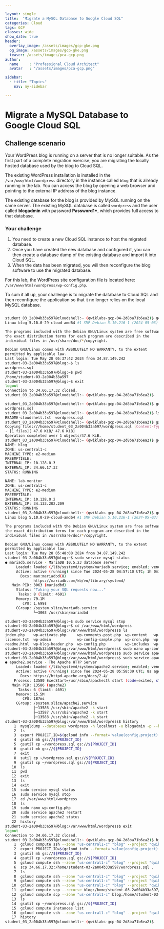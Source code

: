 ```yaml
---

layout: single
title:  "Migrate a MySQL Database to Google Cloud SQL"
categories: Cloud
tags: GCP
classes: wide
show_date: true
header:
  overlay_image: /assets/images/gcp-gke.png
  og_image: /assets/images/gcp-gke.png
  teaser: /assets/images/pca-gcp.png
author:
  name     : "Professional Cloud Architect"
  avatar   : "/assets/images/pca-gcp.png"

sidebar:
  - title: "Topics"
    nav: my-sidebar

---
```

# Migrate a MySQL Database to Google Cloud SQL

## Challenge scenario

Your WordPress blog is running on a server that is no longer  suitable. As the first part of a complete migration exercise, you are  migrating the locally hosted database used by the blog to Cloud SQL.

The existing WordPress installation is installed in the `/var/www/html/wordpress` directory in the instance called `blog` that is already running in the lab. You can access the blog by opening a web browser and pointing to the external IP address of the blog  instance.

The existing database for the blog is provided by MySQL running on the same server. The existing MySQL database is called `wordpress` and the user called **blogadmin** with password **Password1\***, which provides full access to that database.

### Your challenge

1. You need to create a new Cloud SQL instance to host the migrated database.
2. Once you have created the new database and configured it, you can  then create a database dump of the existing database and import it into  Cloud SQL.
3. When the data has been migrated, you will then reconfigure the blog software to use the migrated database.

For this lab, the WordPress site configuration file is located here: `/var/www/html/wordpress/wp-config.php`.

To sum it all up, your challenge is to migrate the database to Cloud  SQL and then reconfigure the application so that it no longer relies on  the local MySQL database.



```sh

student_03_2a004b33a597@cloudshell:~ (qwiklabs-gcp-04-2d8ba71b6ea2)$ gcloud compute ssh --zone "us-central1-c" "blog" --project "qwiklabs-gcp-04-2d8ba71b6ea2"                      
Linux blog 5.10.0-29-cloud-amd64 #1 SMP Debian 5.10.216-1 (2024-05-03) x86_64

The programs included with the Debian GNU/Linux system are free software;
the exact distribution terms for each program are described in the
individual files in /usr/share/doc/*/copyright.

Debian GNU/Linux comes with ABSOLUTELY NO WARRANTY, to the extent
permitted by applicable law.
Last login: Tue May 28 05:37:42 2024 from 34.87.149.242
student-03-2a004b33a597@blog:~$ ls
wordpress.sql
student-03-2a004b33a597@blog:~$ pwd
/home/student-03-2a004b33a597
student-03-2a004b33a597@blog:~$ exit
logout
Connection to 34.66.17.32 closed.
student_03_2a004b33a597@cloudshell:~ (qwiklabs-gcp-04-2d8ba71b6ea2)$ 

student_03_2a004b33a597@cloudshell:~ (qwiklabs-gcp-04-2d8ba71b6ea2)$ gcloud compute scp --zone "us-central1-c" blog:/home/student-03-2a004b33a597/wordpress.sql .
wordpress.sql                                                                                              100%   48KB  77.1KB/s   00:00    
student_03_2a004b33a597@cloudshell:~ (qwiklabs-gcp-04-2d8ba71b6ea2)$ ls
README-cloudshell.txt  wordpress.sql
student_03_2a004b33a597@cloudshell:~ (qwiklabs-gcp-04-2d8ba71b6ea2)$ gsutil cp ~/wordpress.sql gs://${PROJECT_ID}
Copying file:///home/student_03_2a004b33a597/wordpress.sql [Content-Type=application/sql]...
- [1 files][ 47.6 KiB/ 47.6 KiB]                                                
Operation completed over 1 objects/47.6 KiB.                                     
student_03_2a004b33a597@cloudshell:~ (qwiklabs-gcp-04-2d8ba71b6ea2)$ gcloud compute instances list
NAME: blog
ZONE: us-central1-c
MACHINE_TYPE: e2-medium
PREEMPTIBLE: 
INTERNAL_IP: 10.128.0.3
EXTERNAL_IP: 34.66.17.32
STATUS: RUNNING

NAME: lab-monitor
ZONE: us-central1-c
MACHINE_TYPE: e2-medium
PREEMPTIBLE: 
INTERNAL_IP: 10.128.0.2
EXTERNAL_IP: 34.133.202.209
STATUS: RUNNING
student_03_2a004b33a597@cloudshell:~ (qwiklabs-gcp-04-2d8ba71b6ea2)$ gcloud compute ssh --zone "us-central1-c" "blog" --project "qwiklabs-gcp-04-2d8ba71b6ea2"
Linux blog 5.10.0-29-cloud-amd64 #1 SMP Debian 5.10.216-1 (2024-05-03) x86_64

The programs included with the Debian GNU/Linux system are free software;
the exact distribution terms for each program are described in the
individual files in /usr/share/doc/*/copyright.

Debian GNU/Linux comes with ABSOLUTELY NO WARRANTY, to the extent
permitted by applicable law.
Last login: Tue May 28 05:48:08 2024 from 34.87.149.242
student-03-2a004b33a597@blog:~$ sudo service mysql status
● mariadb.service - MariaDB 10.5.23 database server
     Loaded: loaded (/lib/systemd/system/mariadb.service; enabled; vendor preset: enabled)
     Active: active (running) since Tue 2024-05-28 04:57:10 UTC; 1h 0min ago
       Docs: man:mariadbd(8)
             https://mariadb.com/kb/en/library/systemd/
   Main PID: 3063 (mariadbd)
     Status: "Taking your SQL requests now..."
      Tasks: 8 (limit: 4691)
     Memory: 79.1M
        CPU: 1.699s
     CGroup: /system.slice/mariadb.service
             └─3063 /usr/sbin/mariadbd

student-03-2a004b33a597@blog:~$ sudo service mysql stop
student-03-2a004b33a597@blog:~$ cd /var/www/html/wordpress
student-03-2a004b33a597@blog:/var/www/html/wordpress$ ls
index.php    wp-activate.php     wp-comments-post.php  wp-content   wp-links-opml.php  wp-mail.php      wp-trackback.php
license.txt  wp-admin            wp-config-sample.php  wp-cron.php  wp-load.php        wp-settings.php  xmlrpc.php
readme.html  wp-blog-header.php  wp-config.php         wp-includes  wp-login.php       wp-signup.php
student-03-2a004b33a597@blog:/var/www/html/wordpress$ sudo nano wp-config.php
student-03-2a004b33a597@blog:/var/www/html/wordpress$ sudo service apache2 restart
student-03-2a004b33a597@blog:/var/www/html/wordpress$ sudo service apache2 status
● apache2.service - The Apache HTTP Server
     Loaded: loaded (/lib/systemd/system/apache2.service; enabled; vendor preset: enabled)
     Active: active (running) since Tue 2024-05-28 05:58:39 UTC; 8s ago
       Docs: https://httpd.apache.org/docs/2.4/
    Process: 13580 ExecStart=/usr/sbin/apachectl start (code=exited, status=0/SUCCESS)
   Main PID: 13586 (apache2)
      Tasks: 6 (limit: 4691)
     Memory: 15.5M
        CPU: 187ms
     CGroup: /system.slice/apache2.service
             ├─13586 /usr/sbin/apache2 -k start
             ├─13587 /usr/sbin/apache2 -k start
             ├─13588 /usr/sbin/apache2 -k start
student-03-2a004b33a597@blog:/var/www/html/wordpress$ history 
    1  mysqldump --databases wordpress -h localhost -u blogadmin -p --hex-blob --skip-triggers --single-transaction --default-character-set=utf8mb4 > wordpress.sql
    2  ls
    3  export PROJECT_ID=$(gcloud info --format='value(config.project)')
    4  gsutil mb gs://${PROJECT_ID}
    5  gsutil cp ~/wordpress.sql gs://${PROJECT_ID}
    6  gsutil mb gs://${PROJECT_ID}
    7  exit
    8  sutil cp ~/wordpress.sql gs://${PROJECT_ID}
    9  gsutil cp ~/wordpress.sql gs://${PROJECT_ID}
   10  ls
   11  pwd
   12  exit
   13  ls
   14  exit
   15  sudo service mysql status
   16  sudo service mysql stop
   17  cd /var/www/html/wordpress
   18  ls
   19  sudo nano wp-config.php
   20  sudo service apache2 restart
   21  sudo service apache2 status
   22  history 
student-03-2a004b33a597@blog:/var/www/html/wordpress$ exit
logout
Connection to 34.66.17.32 closed.
student_03_2a004b33a597@cloudshell:~ (qwiklabs-gcp-04-2d8ba71b6ea2)$ history 
    1  gcloud compute ssh --zone "us-central1-c" "blog" --project "qwiklabs-gcp-04-2d8ba71b6ea2"
    2  export PROJECT_ID=$(gcloud info --format='value(config.project)')
    3  gsutil mb gs://${PROJECT_ID}
    4  gsutil cp ~/wordpress.sql gs://${PROJECT_ID}
    5  gcloud compute ssh --zone "us-central1-c" "blog" --project "qwiklabs-gcp-04-2d8ba71b6ea2"
    6  scp 34.66.17.32:/home/student-03-2a004b33a597/wordpress.sql .
    7  ls
    8  gcloud compute ssh --zone "us-central1-c" "blog" --project "qwiklabs-gcp-04-2d8ba71b6ea2" scp /home/student-03-2a004b33a597/wordpress.sql .
    9  gcloud compute ssh --zone "us-central1-c" "blog" --project "qwiklabs-gcp-04-2d8ba71b6ea2" 
   10  gcloud compute ssh --zone "us-central1-c" "blog" --project "qwiklabs-gcp-04-2d8ba71b6ea2"
   11  gcloud compute scp --recurse blog:/home/student-03-2a004b33a597/wordpress.sql .
   12  gcloud compute scp --zone "us-central1-c" blog:/home/student-03-2a004b33a597/wordpress.sql .
   13  ls
   14  gsutil cp ~/wordpress.sql gs://${PROJECT_ID}
   15  gcloud compute instances list
   16  gcloud compute ssh --zone "us-central1-c" "blog" --project "qwiklabs-gcp-04-2d8ba71b6ea2"
   17  history 
student_03_2a004b33a597@cloudshell:~ (qwiklabs-gcp-04-2d8ba71b6ea2)$ 
```

